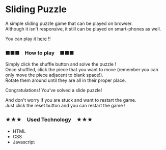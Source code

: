 # Sliding Puzzle

A simple sliding puzzle game that can be played on browser.  
Although it isn't responsive, it still can be played on smart-phones as well.  
  
You can play it [here](https://msiijima.github.io/sliding-puzzle/ "Puzzle") !!  

### ■■■　How to play　■■■

Simply click the shuffle button and solve the puzzle !  
Once shuffled, click the piece that you want to move (remember you can only move the piece adjacent to blank space!).  
Rotate them around until they are all in their proper place.  

Congratulations! You’ve solved a slide puzzle!  

And don't worry if you are stuck and want to restart the game.  
Just click the reset button and you can restart the game !

### ★★★　Used Technology　★★★

- HTML
- CSS
- Javascript
